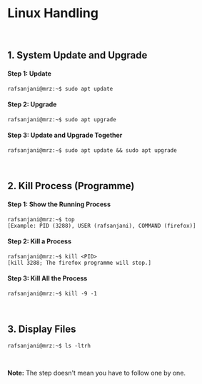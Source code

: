 
# Linux Handling

&nbsp;

## 1. System Update and Upgrade
#### Step 1: Update
```console
rafsanjani@mrz:~$ sudo apt update 
```

#### Step 2: Upgrade
```console
rafsanjani@mrz:~$ sudo apt upgrade 
```

#### Step 3: Update and Upgrade Together
```console
rafsanjani@mrz:~$ sudo apt update && sudo apt upgrade 
```

&nbsp;

## 2. Kill Process (Programme)
#### Step 1: Show the Running Process
```console
rafsanjani@mrz:~$ top
[Example: PID (3288), USER (rafsanjani), COMMAND (firefox)]
```
#### Step 2: Kill a Process
```console
rafsanjani@mrz:~$ kill <PID> 
[kill 3288; The firefox programme will stop.]
```
#### Step 3: Kill All the Process
```console
rafsanjani@mrz:~$ kill -9 -1 
```

&nbsp;

## 3. Display Files
```console
rafsanjani@mrz:~$ ls -ltrh
```

&nbsp;
&nbsp;

**Note:** The step doesn't mean you have to follow one by one.
